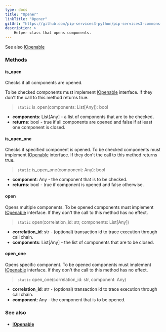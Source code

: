 ```yaml
---
type: docs
title: "Opener"
linkTitle: "Opener"
gitUrl: "https://github.com/pip-services3-python/pip-services3-commons-python"
description: >
    Helper class that opens components.
---
```


See also [IOpenable](../iopenable)


### Methods

#### is_open
Checks if all components are opened.

To be checked components must implement [IOpenable](../iopenable) interface.
If they don't the call to this method returns true.

> `static` is_open(components: List[Any]): bool

- **components**: List[Any] - a list of components that are to be checked.
- **returns**: bool - true if all components are opened and false if at least one component is closed.

#### is_open_one
Checks if specified component is opened.
To be checked components must implement [IOpenable](../iopenable) interface.
If they don't the call to this method returns true.

> `static` is_open_one(component: Any): bool

- **component**: Any - the component that is to be checked.
- **returns**: bool - true if component is opened and false otherwise.


#### open
Opens multiple components.
To be opened components must implement [IOpenable](../iopenable) interface.
If they don't the call to this method has no effect.

> `static` open(correlation_id: str, components: List[Any])

- **correlation_id**: str - (optional) transaction id to trace execution through call chain.
- **components**: List[Any] - the list of components that are to be closed.


#### open_one
Opens specific component.
To be opened components must implement [IOpenable](../iopenable) interface.
If they don't the call to this method has no effect.

> `static` open_one(correlation_id: str, component: Any)

- **correlation_id**: str - (optional) transaction id to trace execution through call chain.
- **component**: Any - the component that is to be opened.



### See also
- #### [IOpenable](../iopenable)